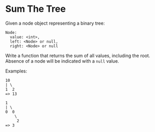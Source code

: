 # Sum The Tree

Given a node object representing a binary tree:
```
Node:
  value: <int>,
  left: <Node> or null,
  right: <Node> or null
```

Write a function that returns the sum of all values, including the root. Absence of a node will be indicated with a `null` value.

Examples:
```
10
| \
1  2
=> 13

1
| \
0  0
    \
     2
=> 3
```